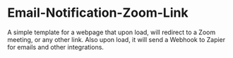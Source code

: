 # Email-Notification-Zoom-Link
A simple template for a webpage that upon load, will redirect to a Zoom meeting, or any other link. Also upon load, it will send a Webhook to Zapier for emails and other integrations.
